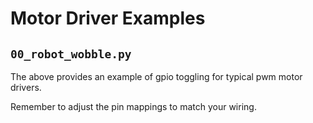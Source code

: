 # Motor Driver Examples


## `00_robot_wobble.py`

The above  provides an example of gpio toggling for typical pwm motor drivers.

Remember to adjust the pin mappings to match your wiring.


